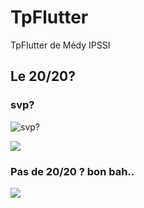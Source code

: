 # TpFlutter
TpFlutter de Médy IPSSI

## Le 20/20?

### svp?

![svp?](https://media.giphy.com/media/v1.Y2lkPTc5MGI3NjExNTg2MXR6N2h4cHpwcjV1NG9raTBienV0aDI4Y3E4czI2c2Jhd3F2NiZlcD12MV9naWZzX3NlYXJjaCZjdD1n/2aw9gwZlltbdX92b4w/giphy.gif)

![](https://media.giphy.com/media/v1.Y2lkPTc5MGI3NjExMHE2dTJqcDhraTlrYnVyYjVuajAyaGg4Z2NnbXZ2cDJxZzVwa3EyOSZlcD12MV9naWZzX3NlYXJjaCZjdD1n/gKfyusl0PRPdTNmwnD/giphy.gif)

### Pas de 20/20 ? bon bah..
![](./medy_tp_flutter/assets/sad.gif)
